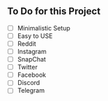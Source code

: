 ## To Do for this Project

 - [ ] Minimalistic Setup
 - [ ] Easy to USE
 - [ ] Reddit
 - [ ] Instagram
 - [ ] SnapChat
 - [ ] Twitter
 - [ ] Facebook
 - [ ] Discord
 - [ ] Telegram